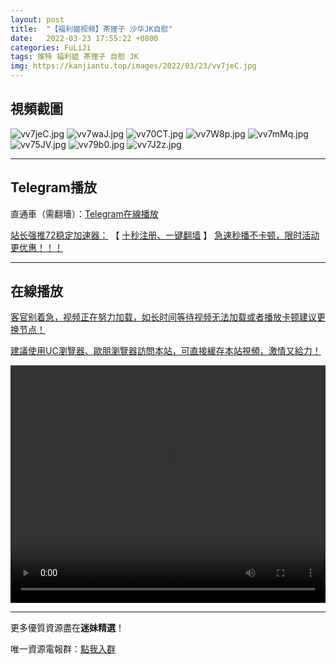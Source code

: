 ```yaml
---
layout: post
title:  "【福利姬视频】茶狸子 沙华JK自慰"
date:   2022-03-23 17:55:22 +0800
categories: FuLiJi
tags: 推特 福利姬 茶狸子 自慰 JK
img: https://kanjiantu.top/images/2022/03/23/vv7jeC.jpg
---
```



## 視頻截圖

![vv7jeC.jpg](https://kanjiantu.top/images/2022/03/23/vv7jeC.jpg)
![vv7waJ.jpg](https://kanjiantu.top/images/2022/03/23/vv7waJ.jpg)
![vv70CT.jpg](https://kanjiantu.top/images/2022/03/23/vv70CT.jpg)
![vv7W8p.jpg](https://kanjiantu.top/images/2022/03/23/vv7W8p.jpg)
![vv7mMq.jpg](https://kanjiantu.top/images/2022/03/23/vv7mMq.jpg)
![vv75JV.jpg](https://kanjiantu.top/images/2022/03/23/vv75JV.jpg)
![vv79b0.jpg](https://kanjiantu.top/images/2022/03/23/vv79b0.jpg)
![vv7J2z.jpg](https://kanjiantu.top/images/2022/03/23/vv7J2z.jpg)

* * *
## Telegram播放

直通車（需翻墻）：[Telegram在線播放](https://t.me/mimeijingxuan/307)

<u>站长强推72稳定加速器：</u> 【 [十秒注册、一键翻墙](https://www.mimei.blog/skip/vpn.html) 】
<u>  急速秒播不卡顿，限时活动更优惠！！！</u>
* * *
## 在線播放
<u>客官别着急，视频正在努力加载，如长时间等待视频无法加载或者播放卡顿建议更换节点！</u>

<u>建議使用UC瀏覽器、歐朋瀏覽器訪問本站，可直接緩存本站視頻，激情又給力！</u>
<center><video src="https://cdn.publer.io/uploads/videos/62453eabdb279776cfbee899/7428f35d3068db19798d3b7ce96c30f2.mp4" width="100%" height="380px" controls="controls"></video></center>


* * *
更多優質資源盡在**迷妹精選**！

唯一資源電報群：[點我入群](https://t.me/mimeijingxuan)


